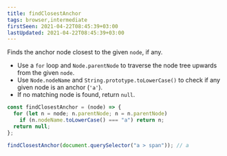 ```yaml
---
title: findClosestAnchor
tags: browser,intermediate
firstSeen: 2021-04-22T08:45:39+03:00
lastUpdated: 2021-04-22T08:45:39+03:00
---
```


Finds the anchor node closest to the given `node`, if any.

- Use a `for` loop and `Node.parentNode` to traverse the node tree upwards from the given `node`.
- Use `Node.nodeName` and `String.prototype.toLowerCase()` to check if any given node is an anchor (`'a'`).
- If no matching node is found, return `null`.

```js
const findClosestAnchor = (node) => {
  for (let n = node; n.parentNode; n = n.parentNode)
    if (n.nodeName.toLowerCase() === "a") return n;
  return null;
};
```

```js
findClosestAnchor(document.querySelector("a > span")); // a
```
